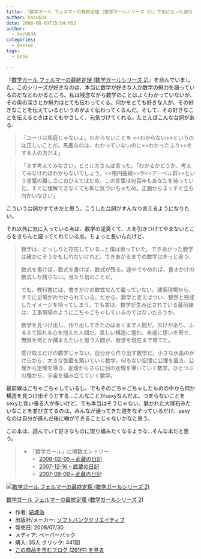 ```yaml
---
title: 『数学ガール フェルマーの最終定理 (数学ガールシリーズ 2)』で気になった部分
author: kazu634
date: 2008-08-09T15:04:05Z
author:
  - kazu634
categories:
  - Quotes
tags:
  - book

---
```

<div class="section">
<p>
    『<a href="http://d.hatena.ne.jp/asin/4797345268" onclick="__gaTracker('send', 'event', 'outbound-article', 'http://d.hatena.ne.jp/asin/4797345268', '数学ガール フェルマーの最終定理 (数学ガールシリーズ 2)');">数学ガール フェルマーの最終定理 (数学ガールシリーズ 2)</a>』を読んでいました。このシリーズが好きなのは、本当に数学が好きな人が数学の魅力を語っているのだなとわかるところ。私は残念ながら数学のことはよくわかっていないが、その奥の深さとか魅力はとても伝わってくる。何かをとても好きな人が、その好きなことを伝えているというのがよく伝わってくるんだ。そして、その好きなことを伝えるときはとてもやさしく、元気づけてくれる。たとえばこんな台詞がある:
</p>
  
<blockquote>
<p>
      「ユーリは馬鹿じゃないよ。わからないことを <<わからない>>というのは正しいことだ。馬鹿なのは、わかっていないのに<<わかったふり>>をする人の方だよ」
</p>
</blockquote>
  
<blockquote>
<p>
      「まず考えてみなさい」とミルカさんは言った。「わかるかどうか、考えてみなければわからないでしょう。<<楕円曲線>>や<<アーベル群>>という言葉の難しさにおびえてはだめ。この言葉は何百年もあなたを待っていた。すぐに理解できなくても怖じ気づいちゃだめ。正面からまっすぐ立ち向かいなさい」
</p>
</blockquote>
  
<p>
    こういう台詞がすてきだと思う。こうした台詞がすんなり言えるようになりたい。
</p>
  
<p>
</p>
  
<p>
    それ以外に気に入っている点は、数学の泥臭くて、人を引きつけてやまないところをきちんと語ってくれている点。ちょっと長いんだけど、
</p>
  
<blockquote>
<p>
      数学は、どっしりと存在している…と僕は思っていた。できあがった数学は確かにそうかもしれないけれど、できあがるまでの数学はきっと違う。
</p>
    
<p>
      数式を書けば、数式を書けば、数式が残る。途中でやめれば、書きかけの数式しか残らない。当たり前のことだ。
</p>
    
<p>
      でも、教科書には、書きかけの数式なんて載っていない。建築現場から、すでに足場が片付けられている。だから、数学と言えばつい、整然と完成したイメージを持ってしまう。でも実は、数学が生み出されている最前線は、工事現場のようにごちゃごちゃしているのではないだろうか。
</p>
    
<p>
      数学を見つけ出し、作り出してきたのはあくまで人間だ。欠けがあり、ふるえて揺れる心を抱えた人間だ。美しい構造に憧れ、永遠に思いを寄せ、無限を何とか捕まえたいと思う人間が、数学を現在まで育てた。
</p>
    
<p>
      受け取るだけの数学じゃない。自分から作り出す数学だ。小さな水晶のかけらから、大きな伽藍を築いていく数学。何もない空間に公理を置き、公理から定理を導き、定理からさらに別の定理を導いていく数学。ひとつぶの種から、宇宙を組み立てていく数学。
</p>
</blockquote>
  
<p>
    最前線はごちゃごちゃしているし、でもそのごちゃごちゃしたものの中から何か構造を見つけ出そうとする…こんなことがsexyなんだよ。つまらないことをsexyと言い張る人が多いけど、でも本当はそうじゃない。磨かれた大理石みたいなことを並び立てるのは、みんなが通ってきた道をなぞっているだけ。sexyなのは自分が進んだ後に轍ができることじゃないかなと思う。
</p>
  
<p>
    この本は、読んでいて好きなものに取り組みたくなるような…そんな本だと思う。
</p>
  
<blockquote>
<ul>
<li>
        「数学ガール」に関数エントリー <ul>
<li>
<a href="http://d.hatena.ne.jp/sirocco634/20080205#1202211918" onclick="__gaTracker('send', 'event', 'outbound-article', 'http://d.hatena.ne.jp/sirocco634/20080205#1202211918', '2008-02-05 &#8211; 武蔵の日記');" target="_blank">2008-02-05 &#8211; 武蔵の日記</a>
</li>
<li>
<a href="http://d.hatena.ne.jp/sirocco634/20071216#1197733099" onclick="__gaTracker('send', 'event', 'outbound-article', 'http://d.hatena.ne.jp/sirocco634/20071216#1197733099', '2007-12-16 &#8211; 武蔵の日記');" target="_blank">2007-12-16 &#8211; 武蔵の日記</a>
</li>
<li>
<a href="http://d.hatena.ne.jp/sirocco634/20070909#1189306800" onclick="__gaTracker('send', 'event', 'outbound-article', 'http://d.hatena.ne.jp/sirocco634/20070909#1189306800', '2007-09-09 &#8211; 武蔵の日記');" target="_blank">2007-09-09 &#8211; 武蔵の日記</a>
</li>
</ul>
</li>
</ul>
</blockquote>
  
<div class="hatena-asin-detail">
<a href="http://www.amazon.co.jp/dp/4797345268/?tag=hatena_st1-22&ascsubtag=d-7ibv" onclick="__gaTracker('send', 'event', 'outbound-article', 'http://www.amazon.co.jp/dp/4797345268/?tag=hatena_st1-22&ascsubtag=d-7ibv', '');"><img src="https://images-na.ssl-images-amazon.com/images/I/51CkaKAKglL._SL160_.jpg" class="hatena-asin-detail-image" alt="数学ガール フェルマーの最終定理 (数学ガールシリーズ 2)" title="数学ガール フェルマーの最終定理 (数学ガールシリーズ 2)" /></a></p> 
    
<div class="hatena-asin-detail-info">
<p class="hatena-asin-detail-title">
<a href="http://www.amazon.co.jp/dp/4797345268/?tag=hatena_st1-22&ascsubtag=d-7ibv" onclick="__gaTracker('send', 'event', 'outbound-article', 'http://www.amazon.co.jp/dp/4797345268/?tag=hatena_st1-22&ascsubtag=d-7ibv', '数学ガール フェルマーの最終定理 (数学ガールシリーズ 2)');">数学ガール フェルマーの最終定理 (数学ガールシリーズ 2)</a>
</p>
      
<ul>
<li>
<span class="hatena-asin-detail-label">作者:</span> <a href="http://d.hatena.ne.jp/keyword/%B7%EB%BE%EB%B9%C0" onclick="__gaTracker('send', 'event', 'outbound-article', 'http://d.hatena.ne.jp/keyword/%B7%EB%BE%EB%B9%C0', '結城浩');" class="keyword">結城浩</a>
</li>
<li>
<span class="hatena-asin-detail-label">出版社/メーカー:</span> <a href="http://d.hatena.ne.jp/keyword/%A5%BD%A5%D5%A5%C8%A5%D0%A5%F3%A5%AF%A5%AF%A5%EA%A5%A8%A5%A4%A5%C6%A5%A3%A5%D6" onclick="__gaTracker('send', 'event', 'outbound-article', 'http://d.hatena.ne.jp/keyword/%A5%BD%A5%D5%A5%C8%A5%D0%A5%F3%A5%AF%A5%AF%A5%EA%A5%A8%A5%A4%A5%C6%A5%A3%A5%D6', 'ソフトバンククリエイティブ');" class="keyword">ソフトバンククリエイティブ</a>
</li>
<li>
<span class="hatena-asin-detail-label">発売日:</span> 2008/07/30
</li>
<li>
<span class="hatena-asin-detail-label">メディア:</span> ペーパーバック
</li>
<li>
<span class="hatena-asin-detail-label">購入</span>: 35人 <span class="hatena-asin-detail-label">クリック</span>: 441回
</li>
<li>
<a href="http://d.hatena.ne.jp/asin/4797345268" onclick="__gaTracker('send', 'event', 'outbound-article', 'http://d.hatena.ne.jp/asin/4797345268', 'この商品を含むブログ (261件) を見る');" target="_blank">この商品を含むブログ (261件) を見る</a>
</li>
</ul>
</div>
    
<div class="hatena-asin-detail-foot">
</div>
</div>
</div>
